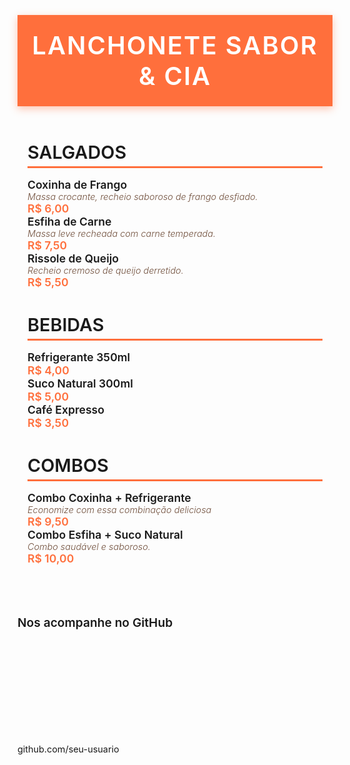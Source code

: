 <!DOCTYPE html>
<html lang="pt-BR">
<head>
<meta charset="UTF-8" />
<meta name="viewport" content="width=device-width, initial-scale=1" />
<title>Cardápio Lanchonete</title>
<style>
  @import url('https://fonts.googleapis.com/css2?family=Montserrat:wght@300;600&display=swap');

  body {
    margin: 0; padding: 0;
    font-family: 'Montserrat', sans-serif;
    background: #fff8f0;
    color: #3a3a3a;
  }
  header {
    background: #ff6f3c;
    color: white;
    padding: 1.5rem 1rem;
    text-align: center;
    box-shadow: 0 4px 12px rgb(255 111 60 / 0.4);
  }
  header h1 {
    margin: 0;
    font-weight: 600;
    font-size: 2.5rem;
    letter-spacing: 2px;
    text-transform: uppercase;
  }
  main {
    max-width: 800px;
    margin: 2rem auto 5rem auto;
    padding: 0 1rem;
  }

  section.menu-section {
    margin-bottom: 2rem;
  }
  section.menu-section h2 {
    border-bottom: 3px solid #ff6f3c;
    padding-bottom: 0.3rem;
    margin-bottom: 1rem;
    font-weight: 600;
    font-size: 1.8rem;
    text-transform: uppercase;
  }

  .menu-item {
    display: flex;
    justify-content: space-between;
    margin-bottom: 0.75rem;
    padding-bottom: 0.3rem;
    border-bottom: 1px solid #ffe3d0;
  }
  .menu-item:last-child {
    border-bottom: none;
  }
  .menu-item-name {
    font-weight: 600;
    font-size: 1.1rem;
  }
  .menu-item-desc {
    font-weight: 300;
    color: #71503d;
    font-size: 0.9rem;
    font-style: italic;
  }
  .menu-item-price {
    font-weight: 600;
    color: #ff6f3c;
    font-size: 1.1rem;
  }

  footer {
    background: #ff6f3c;
    color: white;
    text-align: center;
    padding: 2rem 1rem 3rem 1rem;
    position: relative;
  }
  footer .github-text {
    margin-bottom: 1rem;
    font-size: 1.2rem;
    font-weight: 600;
  }
  #qrcode {
    margin: 0 auto;
    width: 150px;
    height: 150px;
  }
  @media (max-width: 480px) {
    header h1 {
      font-size: 1.8rem;
    }
    main {
      margin: 1rem auto 4rem auto;
    }
    section.menu-section h2 {
      font-size: 1.4rem;
    }
    .menu-item-name, .menu-item-price {
      font-size: 1rem;
    }
    .menu-item-desc {
      font-size: 0.85rem;
    }
  }
</style>
</head>
<body>
<header>
  <h1>Lanchonete Sabor & Cia</h1>
</header>

<main>
  <section class="menu-section" id="salgados">
    <h2>Salgados</h2>
    <div class="menu-item">
      <div>
        <div class="menu-item-name">Coxinha de Frango</div>
        <div class="menu-item-desc">Massa crocante, recheio saboroso de frango desfiado.</div>
      </div>
      <div class="menu-item-price">R$ 6,00</div>
    </div>
    <div class="menu-item">
      <div>
        <div class="menu-item-name">Esfiha de Carne</div>
        <div class="menu-item-desc">Massa leve recheada com carne temperada.</div>
      </div>
      <div class="menu-item-price">R$ 7,50</div>
    </div>
    <div class="menu-item">
      <div>
        <div class="menu-item-name">Rissole de Queijo</div>
        <div class="menu-item-desc">Recheio cremoso de queijo derretido.</div>
      </div>
      <div class="menu-item-price">R$ 5,50</div>
    </div>
  </section>

  <section class="menu-section" id="bebidas">
    <h2>Bebidas</h2>
    <div class="menu-item">
      <div class="menu-item-name">Refrigerante 350ml</div>
      <div class="menu-item-price">R$ 4,00</div>
    </div>
    <div class="menu-item">
      <div class="menu-item-name">Suco Natural 300ml</div>
      <div class="menu-item-price">R$ 5,00</div>
    </div>
    <div class="menu-item">
      <div class="menu-item-name">Café Expresso</div>
      <div class="menu-item-price">R$ 3,50</div>
    </div>
  </section>

  <section class="menu-section" id="combos">
    <h2>Combos</h2>
    <div class="menu-item">
      <div>
        <div class="menu-item-name">Combo Coxinha + Refrigerante</div>
        <div class="menu-item-desc">Economize com essa combinação deliciosa</div>
      </div>
      <div class="menu-item-price">R$ 9,50</div>
    </div>
    <div class="menu-item">
      <div>
        <div class="menu-item-name">Combo Esfiha + Suco Natural</div>
        <div class="menu-item-desc">Combo saudável e saboroso.</div>
      </div>
      <div class="menu-item-price">R$ 10,00</div>
    </div>
  </section>
</main>

<footer>
  <div class="github-text">Nos acompanhe no GitHub</div>
  <div id="qrcode"></div>
  <div style="margin-top: 1rem; font-size: 0.9rem;">github.com/seu-usuario</div>
</footer>

<script src="https://cdn.jsdelivr.net/npm/qrcode@1.5.1/build/qrcode.min.js"></script>
<script>
  const githubUrl = 'https://github.com/seu-usuario'; // Replace 'seu-usuario' with your GitHub user or repo URL
  const qrcodeContainer = document.getElementById('qrcode');
  QRCode.toCanvas(qrcodeContainer, githubUrl, { width: 150, margin: 2 }, function (error) {
    if (error) console.error(error);
  });
</script>
</body>
</html>


      
      

        
